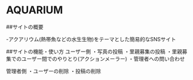 # AQUARIUM

##サイトの概要

-アクアリウム(熱帯魚などの水生生物)をテーマとした簡易的なSNSサイト

##サイトの機能・使い方
ユーザー側
・写真の投稿
・里親募集の投稿
・里親募集でのユーザー間でのやりとり(アクションメーラー)
・管理者への問い合わせ

管理者側
・ユーザーの削除
・投稿の削除

